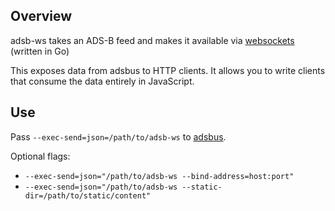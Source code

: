 ## Overview

adsb-ws takes an ADS-B feed and makes it available via [websockets](https://en.wikipedia.org/wiki/WebSocket) (written in Go)

This exposes data from adsbus to HTTP clients. It allows you to write clients that consume the data entirely in JavaScript.

## Use

Pass `--exec-send=json=/path/to/adsb-ws` to [adsbus](../../adsbus/).

Optional flags:
* `--exec-send=json="/path/to/adsb-ws --bind-address=host:port"`
* `--exec-send=json="/path/to/adsb-ws --static-dir=/path/to/static/content"`
